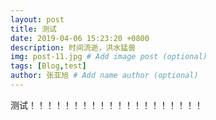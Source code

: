 ```yaml
---
layout: post
title: 测试
date: 2019-04-06 15:23:20 +0800
description: 时间流逝，洪水猛兽
img: post-11.jpg # Add image post (optional)
tags: [Blog,test]
author: 张亚旭 # Add name author (optional)
---
```

测试！！！！！！！！！！！！！！！！！！！！